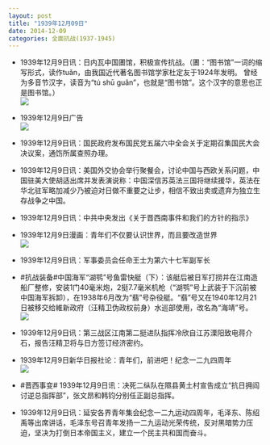 ```yaml
---
layout: post
title: "1939年12月09日"
date: 2014-12-09
categories: 全面抗战(1937-1945)
---
```


<meta name="referrer" content="no-referrer" />

- 1939年12月9日讯：日内瓦中国圕馆，积极宣传抗战。（圕：“图书馆”一词的缩写形式，读作tuǎn，由我国近代著名图书馆学家杜定友于1924年发明。 曾经为多音节汉字，读音为“tú shū guǎn”，也就是“图书馆”。这个汉字的意思也正是图书馆。） <br/><img src="https://ww3.sinaimg.cn/large/aca367d8jw1en3sa2jvhvj20540b60tl.jpg" />

- 1939年12月9日广告 <br/><img src="https://ww4.sinaimg.cn/large/aca367d8jw1en3qjhhhycj20h111rtgw.jpg" />

- 1939年12月9日讯：国民政府发布国民党五届六中全会关于定期召集国民大会决议案，通饬所属查照办理。 

- 1939年12月9日讯：美国外交协会举行聚餐会，讨论中国与西欧关系问题，中国驻美大使胡适出席并发表演说称：中国深信苏英法三国将继续援华，英法在华北驻军略加减少乃被迫对日做不重要之让步，相信不致出卖或遗弃为独立生存战争之中国。 

- 1939年12月9日讯：中共中央发出《关于晋西南事件和我们的方针的指示》 

- 1939年12月9日漫画：青年们不仅要认识世界，而且要改造世界 <br/><img src="https://ww2.sinaimg.cn/large/aca367d8jw1en3b844y3sj20e60cpgmm.jpg" />

- 1939年12月9日讯：军事委员会任命王士为第六十七军副军长 

- #抗战装备#中国海军“湖鹗”号鱼雷快艇（下）：该艇后被日军打捞并在江南造船厂整修，安装1门40毫米炮，2挺7.7毫米机枪（“湖鹗”号上武装于下沉前被中国海军拆卸），在1938年6月改为“翡”号杂役艇。“翡”号又在1940年12月21日被移交给維新政府（汪精卫伪政权前身）水巡部使用，改名為“海靖”号。 <br/><img src="https://ww2.sinaimg.cn/large/aca367d8jw1en376dq88kj20b405b74h.jpg" />

- 1939年12月9日讯：第三战区江南第二挺进队指挥冷欣自江苏溧阳致电蒋介石，报告汪精卫将与日方签订经济密约。 

- 1939年12月9日新华日报社论：青年们，前进吧！纪念一二九四周年 <br/><img src="https://ww4.sinaimg.cn/large/aca367d8jw1en34a5ojnaj211h0he459.jpg" />

- #晋西事变# 1939年12月9日讯：决死二纵队在隰县黄土村宣告成立“抗日拥阎讨逆总指挥部”，张文昂和韩钧分别任正副总指挥。 

- 1939年12月9日讯：延安各界青年集会纪念一二九运动四周年，毛泽东、陈绍禹等出席讲话，毛泽东号召青年发扬一二九运动光荣传统，反对黑暗势力压迫，坚决为打倒日本帝国主义，建立一个民主共和国而奋斗。 

